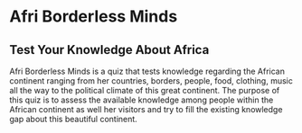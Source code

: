 # Afri Borderless Minds
## Test Your Knowledge About Africa
Afri Borderless Minds is a quiz that tests knowledge regarding the African continent ranging from her countries, borders, people, food, clothing, music all the way to the political climate of this great continent. The purpose of this quiz is to assess the available knowledge among people within the African continent as well her visitors and try to fill the existing knowledge gap about this beautiful continent. 